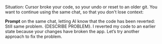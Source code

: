 
Situation: Cursor broke your code, so your undo or reset to an older git. You want to continue using the same chat, so that you don't lose context:

**Prompt** on the same chat, letting AI know that the code has been reverted:
Still same problem. {DESCRIBE PROBLEM}. I reverted my code to an earlier state because your changes have broken the app. Let’s try another approach to fix the problem.